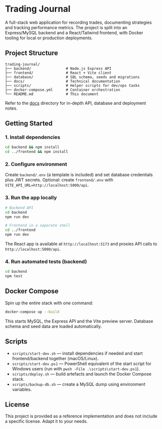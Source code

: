 # Trading Journal

A full-stack web application for recording trades, documenting strategies and tracking performance metrics. The project is split into an Express/MySQL backend and a React/Tailwind frontend, with Docker tooling for local or production deployments.

## Project Structure

```
trading-journal/
├── backend/                # Node.js Express API
├── frontend/               # React + Vite client
├── database/               # SQL schema, seeds and migrations
├── docs/                   # Technical documentation
├── scripts/                # Helper scripts for dev/ops tasks
├── docker-compose.yml      # Container orchestration
└── README.md               # This document
```

Refer to the [docs](./docs/README.md) directory for in-depth API, database and deployment notes.

## Getting Started

### 1. Install dependencies

```bash
cd backend && npm install
cd ../frontend && npm install
```

### 2. Configure environment

Create `backend/.env` (a template is included) and set database credentials plus JWT secrets. Optional: create `frontend/.env` with `VITE_API_URL=http://localhost:5000/api`.

### 3. Run the app locally

```bash
# Backend API
cd backend
npm run dev

# Frontend in a separate shell
cd ../frontend
npm run dev
```

The React app is available at `http://localhost:5173` and proxies API calls to `http://localhost:5000/api`.

### 4. Run automated tests (backend)

```bash
cd backend
npm test
```

## Docker Compose

Spin up the entire stack with one command:

```bash
docker-compose up --build
```

This starts MySQL, the Express API and the Vite preview server. Database schema and seed data are loaded automatically.

## Scripts

- `scripts/start-dev.sh` — install dependencies if needed and start frontend/backend together (macOS/Linux).
- `scripts/start-dev.ps1` — PowerShell equivalent of the start script for Windows users (run with `pwsh -File .\scripts\start-dev.ps1`).
- `scripts/deploy.sh` — build artefacts and launch the Docker Compose stack.
- `scripts/backup-db.sh` — create a MySQL dump using environment variables.

## License

This project is provided as a reference implementation and does not include a specific license. Adapt it to your needs.
